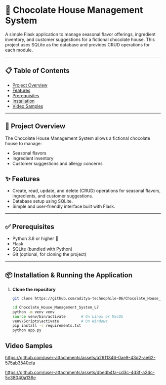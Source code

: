 # 🍫 Chocolate House Management System

A simple Flask application to manage seasonal flavor offerings, ingredient inventory, and customer suggestions for a fictional chocolate house. This project uses SQLite as the database and provides CRUD operations for each module.

---

## 📋 Table of Contents
- [Project Overview](#-project-overview)
- [Features](#-features)
- [Prerequisites](#-prerequisites)
- [Installation](#-installation)
- [Video Samples](#-Video-Samples)
---

## 📖 Project Overview

The Chocolate House Management System allows a fictional chocolate house to manage:
- Seasonal flavors
- Ingredient inventory
- Customer suggestions and allergy concerns

## ✨ Features
- Create, read, update, and delete (CRUD) operations for seasonal flavors, ingredients, and customer suggestions.
- Database setup using SQLite.
- Simple and user-friendly interface built with Flask.

---

## ✅ Prerequisites

- Python 3.8 or higher 🐍
- Flask
- SQLite (bundled with Python)
- Git (optional, for cloning the project)

---

## 📦 Installation & Running the Application

1. **Clone the repository**  
   ```bash
   git clone https://github.com/aditya-technophile-06/Chocolate_House_Management_System_L7.git

   cd Chocolate_House_Management_System_L7
   python -m venv venv
   source venv/bin/activate       # On Linux or MacOS
   venv\Scripts\activate          # On Windows
   pip install -r requirements.txt
   python app.py


## Video Samples

https://github.com/user-attachments/assets/a2911346-0ae9-43d2-ae62-575ab3540efa


https://github.com/user-attachments/assets/dbedb4fa-cd3c-4d3f-a24c-5c38040a136e
